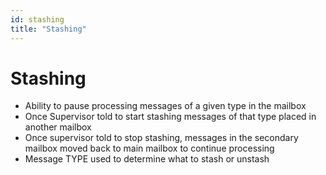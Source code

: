 ```yaml
---
id: stashing
title: "Stashing"
---
```


# Stashing

- Ability to pause processing messages of a given type in the mailbox
- Once Supervisor told to start stashing messages of that type placed in another mailbox
- Once supervisor told to stop stashing, messages in the secondary mailbox moved back to main mailbox to continue processing
- Message TYPE used to determine what to stash or unstash


